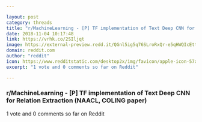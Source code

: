 ```yaml
---

layout: post
category: threads
title: "r/MachineLearning - [P] TF implementation of Text Deep CNN for Relation Extraction (NAACL, COLING paper)"
date: 2018-11-04 10:17:48
link: https://vrhk.co/2SIljqt
image: https://external-preview.redd.it/QGnl5ig5q76SLroRxQr-e5qHWQIcEttDHuJ2QaD2TFY.jpg?auto=webp&s=b97c7c6ed0b66fe5a1c834c4dee536f917b65ab7
domain: reddit.com
author: "reddit"
icon: https://www.redditstatic.com/desktop2x/img/favicon/apple-icon-57x57.png
excerpt: "1 vote and 0 comments so far on Reddit"

---
```


### r/MachineLearning - [P] TF implementation of Text Deep CNN for Relation Extraction (NAACL, COLING paper)

1 vote and 0 comments so far on Reddit